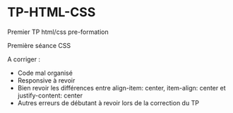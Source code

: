 # TP-HTML-CSS
Premier TP html/css pre-formation

Première séance CSS

A corriger : 
  - Code mal organisé
  - Responsive à revoir 
  - Bien revoir les différences entre align-item: center, item-align: center et justify-content: center
  - Autres erreurs de débutant à revoir lors de la correction du TP
